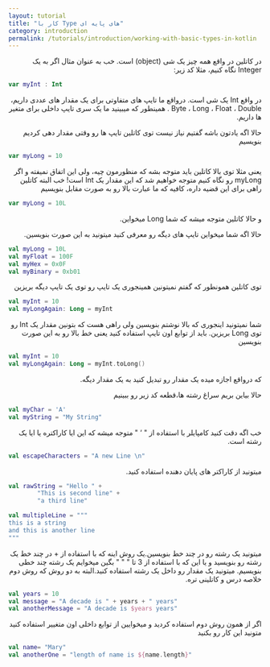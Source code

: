```yaml
---
layout: tutorial
title: "کار با Type های پایه ای"
category: introduction
permalink: /tutorials/introduction/working-with-basic-types-in-kotlin
---
```



<div dir="rtl" markdown="1">



در کاتلین در واقع همه چیز یک شی (object) است. خب به عنوان مثال اگر به یک Integer نگاه کنیم، مثلا کد زیر:

</div>

```kotlin
var myInt : Int
```

<div dir="rtl" markdown="1">

در واقع Int یک شی است. درواقع ما تایپ های متفاوتی برای یک مقدار های عددی داریم، Byte ، Long ، Float ، Double . همینطور که میبینید ما یک سری تایپ داخلی برای متغیر ها داریم.

حالا اگه یادتون باشه گفتیم نیاز نیست توی کاتلین تایپ ها رو وقتی مقدار دهی کردیم بنویسیم

</div>

```kotlin
var myLong = 10
```

<div dir="rtl" markdown="1">

یعنی مثلا توی بالا کاتلین باید متوجه بشه که منظورمون چیه، ولی این اتفاق نمیفته و اگر myLong رو نگاه کنیم متوجه خواهیم شد که این مقدار یک Int است!  خب البته کاتلین راهی برای این قضیه داره، کافیه که ما عبارت بالا رو به صورت مقابل بنویسیم

</div>

```kotlin
var myLong = 10L
```

<div dir="rtl" markdown="1">

و حالا کاتلین متوجه میشه که شما Long میخواین.

حالا اگه شما میخواین تایپ های دیگه رو معرفی کنید میتونید به این صورت بنویسین.

</div>

```kotlin
val myLong = 10L
val myFloat = 100F
val myHex = 0x0F
val myBinary = 0xb01
```

<div dir="rtl" markdown="1">

توی کاتلین همونطور که گفتم نمیتونین همینجوری یک تایپ رو توی یک تایپ دیگه بریزین

</div>

```kotlin
val myInt = 10
val myLongAgain: Long = myInt
```

<div dir="rtl" markdown="1">

شما نمیتونید اینجوری که بالا نوشتم بنویسین ولی راهی هست که بتونین مقدار یک Int رو توی Long بریزین. باید از توابع اون تایپ استفاده کنید یعنی خط بالا رو به این صورت بنویسین

</div>

```kotlin
val myInt = 10
val myLongAgain: Long = myInt.toLong()
```
<div dir="rtl" markdown="1">

که درواقع اجازه میده یک مقدار رو تبدیل کنید به یک مقدار دیگه.

حالا بیاین بریم سراغ رشته ها،قطعه کد زیر رو ببینیم

</div>

```kotlin
val myChar = 'A'
val myString = "My String"
```

<div dir="rtl" markdown="1">

خب اگه دقت کنید کامپایلر با استفاده از " ‘ " متوجه میشه که این ایا کاراکتره یا ایا یک رشته است. 

</div>

```kotlin
val escapeCharacters = "A new Line \n"
```

<div dir="rtl" markdown="1">

میتونید از کاراکتر های پایان دهنده استفاده کنید.

</div>

```kotlin
val rawString = "Hello " +
        "This is second line" +
        "a third line"

val multipleLine = """
this is a string
and this is another line
"""
```

<div dir="rtl" markdown="1">

میتونید یک رشته رو در چند خط بنویسین.یک روش اینه که با استفاده از + در چند خط یک رشته رو بنویسید و یا این که با استفاده از 3 تا " " " بگین میخوایم یک رشته چند خطی بنویسیم. میتونید یک مقدار رو داخل یک رشته استفاده کنید.البته به دو روش که روش دوم خلاصه درس و کاتلینی تره.

</div>

```kotlin
val years = 10
val message = "A decade is " + years + " years"
val anotherMessage = "A decade is $years years"
```

<div dir="rtl" markdown="1">

اگر از همون روش دوم استفاده کردید و میخوایین از توابع داخلی اون متغییر استفاده کنید متونید این کار رو بکنید 

</div>

```kotlin
val name= "Mary"
val anotherOne = "length of name is ${name.length}"
```
